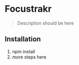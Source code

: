Focustrakr
==========
> Description should be here


## Installation
1. npm install
1. more steps here
